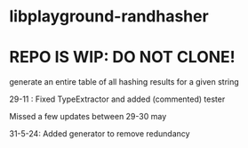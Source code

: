 # libplayground-randhasher
# REPO IS WIP: DO NOT CLONE!
generate an entire table of all hashing results for a given string

29-11 : Fixed TypeExtractor and added (commented) tester

Missed a few updates between 29-30 may

31-5-24: Added generator to remove redundancy
